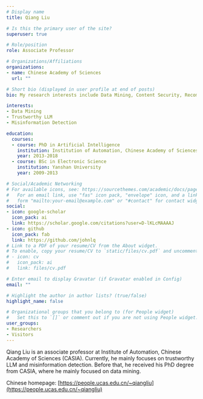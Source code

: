 ```yaml
---
# Display name
title: Qiang Liu

# Is this the primary user of the site?
superuser: true

# Role/position
role: Associate Professor

# Organizations/Affiliations
organizations:
- name: Chinese Academy of Sciences
  url: ""

# Short bio (displayed in user profile at end of posts)
bio: My research interests include Data Mining, Content Security, Recommender Systems and Graph Neural Networks.

interests:
- Data Mining
- Trustworthy LLM
- Misinformation Detection

education:
  courses:
  - course: PhD in Artificial Intelligence
    institution: Institution of Automation, Chinese Academy of Sciences (CASIA)
    year: 2013-2018
  - course: BSc in Electronic Science
    institution: Yanshan University
    year: 2009-2013

# Social/Academic Networking
# For available icons, see: https://sourcethemes.com/academic/docs/page-builder/#icons
#   For an email link, use "fas" icon pack, "envelope" icon, and a link in the
#   form "mailto:your-email@example.com" or "#contact" for contact widget.
social:
- icon: google-scholar
  icon_pack: ai
  link: https://scholar.google.com/citations?user=D-lKLcMAAAAJ
- icon: github
  icon_pack: fab
  link: https://github.com/johnlq
# Link to a PDF of your resume/CV from the About widget.
# To enable, copy your resume/CV to `static/files/cv.pdf` and uncomment the lines below.
# - icon: cv
#   icon_pack: ai
#   link: files/cv.pdf

# Enter email to display Gravatar (if Gravatar enabled in Config)
email: ""

# Highlight the author in author lists? (true/false)
highlight_name: false

# Organizational groups that you belong to (for People widget)
#   Set this to `[]` or comment out if you are not using People widget.
user_groups:
- Researchers
- Visitors
---
```


Qiang Liu is an associate professor at Institute of Automation, Chinese Academy of Sciences (CASIA). Currently, he mainly focuses on trustworthy LLM and misinformation detection. Before that, he received his PhD degree from CASIA, where he mainly focused on data mining.

Chinese homepage: [https://people.ucas.edu.cn/~qiangliu](https://people.ucas.edu.cn/~qiangliu)
